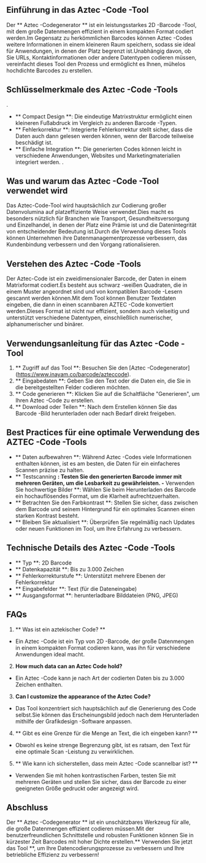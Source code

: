 ## Einführung in das Aztec -Code -Tool

Der ** Aztec -Codegenerator ** ist ein leistungsstarkes 2D -Barcode -Tool, mit dem große Datenmengen effizient in einem kompakten Format codiert werden.Im Gegensatz zu herkömmlichen Barcodes können Aztec -Codes weitere Informationen in einem kleineren Raum speichern, sodass sie ideal für Anwendungen, in denen der Platz begrenzt ist.Unabhängig davon, ob Sie URLs, Kontaktinformationen oder andere Datentypen codieren müssen, vereinfacht dieses Tool den Prozess und ermöglicht es Ihnen, mühelos hochdichte Barcodes zu erstellen.

## Schlüsselmerkmale des Aztec -Code -Tools

.
- ** Compact Design **: Die eindeutige Matrixstruktur ermöglicht einen kleineren Fußabdruck im Vergleich zu anderen Barcode -Typen.
- ** Fehlerkorrektur **: Integrierte Fehlerkorrektur stellt sicher, dass die Daten auch dann gelesen werden können, wenn der Barcode teilweise beschädigt ist.
- ** Einfache Integration **: Die generierten Codes können leicht in verschiedene Anwendungen, Websites und Marketingmaterialien integriert werden.
.

## Was und warum das Aztec -Code -Tool verwendet wird

Das Aztec-Code-Tool wird hauptsächlich zur Codierung großer Datenvolumina auf platzeffiziente Weise verwendet.Dies macht es besonders nützlich für Branchen wie Transport, Gesundheitsversorgung und Einzelhandel, in denen der Platz eine Prämie ist und die Datenintegrität von entscheidender Bedeutung ist.Durch die Verwendung dieses Tools können Unternehmen ihre Datenmanagementprozesse verbessern, das Kundenbindung verbessern und den Vorgang rationalisieren.

## Verstehen des Aztec -Code -Tools

Der Aztec-Code ist ein zweidimensionaler Barcode, der Daten in einem Matrixformat codiert.Es besteht aus schwarz -weißen Quadraten, die in einem Muster angeordnet sind und von kompatiblen Barcode -Lesern gescannt werden können.Mit dem Tool können Benutzer Textdaten eingeben, die dann in einen scannbaren AZTEC -Code konvertiert werden.Dieses Format ist nicht nur effizient, sondern auch vielseitig und unterstützt verschiedene Datentypen, einschließlich numerischer, alphanumerischer und binärer.

## Verwendungsanleitung für das Aztec -Code -Tool

1. ** Zugriff auf das Tool **: Besuchen Sie den [Aztec -Codegenerator] (https://www.inayam.co/barcode/azteccode).
2. ** Eingabedaten **: Geben Sie den Text oder die Daten ein, die Sie in die bereitgestellten Felder codieren möchten.
3. ** Code generieren **: Klicken Sie auf die Schaltfläche "Generieren", um Ihren Aztec -Code zu erstellen.
4. ** Download oder Teilen **: Nach dem Erstellen können Sie das Barcode -Bild herunterladen oder nach Bedarf direkt freigeben.

## Best Practices für eine optimale Verwendung des AZTEC -Code -Tools

- ** Daten aufbewahren **: Während Aztec -Codes viele Informationen enthalten können, ist es am besten, die Daten für ein einfacheres Scannen präzise zu halten.
- ** Testscanning **: Testen Sie den generierten Barcode immer mit mehreren Geräten, um die Lesbarkeit zu gewährleisten.
-** Verwenden Sie hochwertige Bilder **: Wählen Sie beim Herunterladen des Barcode ein hochauflösendes Format, um die Klarheit aufrechtzuerhalten.
- ** Betrachten Sie den Farbkontrast **: Stellen Sie sicher, dass zwischen dem Barcode und seinem Hintergrund für ein optimales Scannen einen starken Kontrast besteht.
- ** Bleiben Sie aktualisiert **: Überprüfen Sie regelmäßig nach Updates oder neuen Funktionen im Tool, um Ihre Erfahrung zu verbessern.

## Technische Details des Aztec -Code -Tools

- ** Typ **: 2D Barcode
- ** Datenkapazität **: Bis zu 3.000 Zeichen
- ** Fehlerkorrekturstufe **: Unterstützt mehrere Ebenen der Fehlerkorrektur
- ** Eingabefelder **: Text (für die Dateneingabe)
- ** Ausgangsformat **: herunterladbare Bilddateien (PNG, JPEG)

## FAQs

1. ** Was ist ein aztekischer Code? **
- Ein Aztec -Code ist ein Typ von 2D -Barcode, der große Datenmengen in einem kompakten Format codieren kann, was ihn für verschiedene Anwendungen ideal macht.

2. **How much data can an Aztec Code hold?**
- Ein Aztec -Code kann je nach Art der codierten Daten bis zu 3.000 Zeichen enthalten.

3. **Can I customize the appearance of the Aztec Code?**
- Das Tool konzentriert sich hauptsächlich auf die Generierung des Code selbst.Sie können das Erscheinungsbild jedoch nach dem Herunterladen mithilfe der Grafikdesign -Software anpassen.

4. ** Gibt es eine Grenze für die Menge an Text, die ich eingeben kann? **
- Obwohl es keine strenge Begrenzung gibt, ist es ratsam, den Text für eine optimale Scan -Leistung zu verwirklichen.

5. ** Wie kann ich sicherstellen, dass mein Aztec -Code scannelbar ist? **
- Verwenden Sie mit hohen kontrastischen Farben, testen Sie mit mehreren Geräten und stellen Sie sicher, dass der Barcode zu einer geeigneten Größe gedruckt oder angezeigt wird.

## Abschluss

Der ** Aztec -Codegenerator ** ist ein unschätzbares Werkzeug für alle, die große Datenmengen effizient codieren müssen.Mit der benutzerfreundlichen Schnittstelle und robusten Funktionen können Sie in kürzester Zeit Barcodes mit hoher Dichte erstellen.** Verwenden Sie jetzt das Tool **, um Ihre Datencodierungsprozesse zu verbessern und Ihre betriebliche Effizienz zu verbessern!
